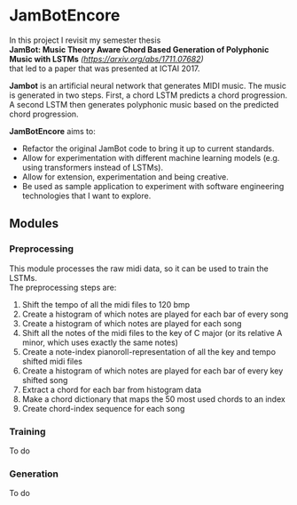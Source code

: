 # JamBotEncore
In this project I revisit my semester thesis\
__JamBot: Music Theory Aware Chord Based Generation of Polyphonic Music with LSTMs__ _(https://arxiv.org/abs/1711.07682)_ \
that led to a paper that was presented at ICTAI 2017.

__Jambot__ is an artificial neural network that generates MIDI music.
The music is generated in two steps. First, a chord LSTM predicts a chord progression.
A second LSTM then generates polyphonic music based on the predicted chord progression.



__JamBotEncore__ aims to:
- Refactor the original JamBot code to bring it up to current standards.
- Allow for experimentation with different machine learning models
(e.g. using transformers instead of LSTMs). 
- Allow for extension, experimentation and being creative. 
- Be used as sample application to experiment with software engineering technologies that I want to explore.


## Modules
### Preprocessing

This module processes the raw midi data, so it can be used to train the LSTMs.\
The preprocessing steps are:
1. Shift the tempo of all the midi files to 120 bmp
2. Create a histogram of which notes are played for each bar of every song
3. Create a histogram of which notes are played for each song
4. Shift all the notes of the midi files to the key of C major (or its relative A minor, which uses exactly the same notes)
5. Create a note-index pianoroll-representation of all the key and tempo shifted midi files
6. Create a histogram of which notes are played for each bar of every key shifted song
7. Extract a chord for each bar from histogram data
8. Make a chord dictionary that maps the 50 most used chords to an index
9. Create chord-index sequence for each song 


### Training

To do

### Generation

To do
